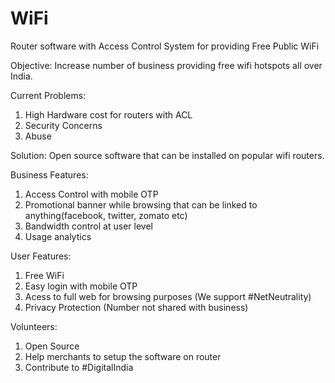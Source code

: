 # WiFi
Router software with Access Control System for providing Free Public WiFi

Objective:
Increase number of business providing free wifi hotspots all over India. 

Current Problems:
1. High Hardware cost for routers with ACL
2. Security Concerns
3. Abuse

Solution:
Open source software that can be installed on popular wifi routers.

Business Features:
1. Access Control with mobile OTP
2. Promotional banner while browsing that can be linked to anything(facebook, twitter, zomato etc)
3. Bandwidth control at user level
4. Usage analytics

User Features:
1. Free WiFi
2. Easy login with mobile OTP
3. Acess to full web for browsing purposes (We support #NetNeutrality)
4. Privacy Protection (Number not shared with business)

Volunteers:
1. Open Source 
2. Help merchants to setup the software on router
3. Contribute to #DigitalIndia
